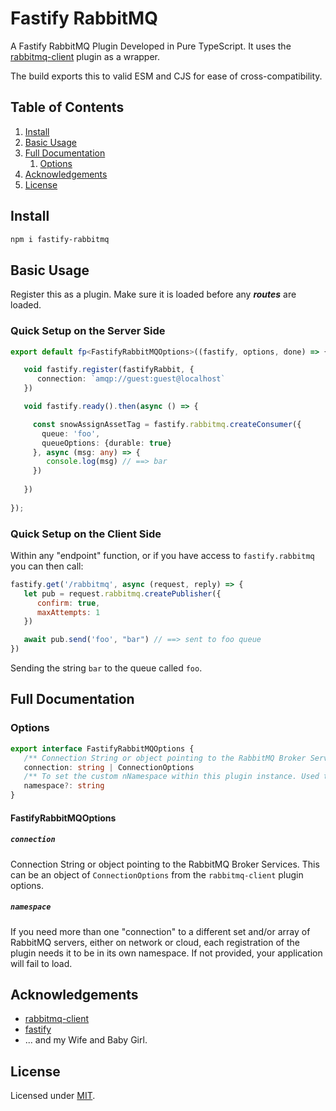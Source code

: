 # Fastify RabbitMQ

A Fastify RabbitMQ Plugin Developed in Pure TypeScript.
It uses the [rabbitmq-client](https://github.com/jwalton/node-amqp-connection-manager) plugin as a wrapper.

The build exports this to valid ESM and CJS for ease of cross-compatibility.

## Table of Contents

1. [Install](#install)
2. [Basic Usage](#basic-usage)
3. [Full Documentation](#full-documentation)
   1) [Options](#options)
4. [Acknowledgements](#acknowledgements)
5. [License](#license)

## Install

```markdown
npm i fastify-rabbitmq
```

## Basic Usage

Register this as a plugin.
Make sure it is loaded before any ***routes*** are loaded.

### Quick Setup on the Server Side

```typescript
export default fp<FastifyRabbitMQOptions>((fastify, options, done) => {

   void fastify.register(fastifyRabbit, {
      connection: `amqp://guest:guest@localhost`
   })

   void fastify.ready().then(async () => {

     const snowAssignAssetTag = fastify.rabbitmq.createConsumer({
       queue: 'foo',
       queueOptions: {durable: true}
     }, async (msg: any) => {
        console.log(msg) // ==> bar
     })
      
   })
  
});
```
### Quick Setup on the Client Side

Within any "endpoint" function, or if you have access to ```fastify.rabbitmq``` you can then call:

```js
fastify.get('/rabbitmq', async (request, reply) => {
   let pub = request.rabbitmq.createPublisher({
      confirm: true,
      maxAttempts: 1
   })

   await pub.send('foo', "bar") // ==> sent to foo queue
})
```

Sending the string ```bar``` to the queue called ```foo```.

## Full Documentation

### Options

```typescript
export interface FastifyRabbitMQOptions {
   /** Connection String or object pointing to the RabbitMQ Broker Services */
   connection: string | ConnectionOptions
   /** To set the custom nNamespace within this plugin instance. Used to register this plugin more than one time. */
   namespace?: string
}
```

#### FastifyRabbitMQOptions

##### `connection`

Connection String or object pointing to the RabbitMQ Broker Services.
This can be an object of ```ConnectionOptions``` from the ```rabbitmq-client``` plugin options.

##### `namespace`

If you need more than one "connection" to a different set and/or array of RabbitMQ servers,
either on network or cloud, each registration of the plugin needs it to be in its own namespace.
If not provided, your application will fail to load.


## Acknowledgements

- [rabbitmq-client](https://www.npmjs.com/package/rabbitmq-client)
- [fastify](https://fastify.dev/)
- ... and my Wife and Baby Girl.

## License

Licensed under [MIT](./LICENSE).
